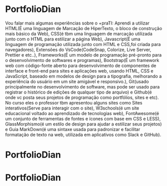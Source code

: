 # PortfolioDian
Vou falar mais algumas experiências sobre o +praTI: Aprendi a utilizar HTML(É uma linguagem de Marcação de HiperTexto, o bloco de construção mais básico da Web), CSS(é tbm uma linguagem de marcação utilizada junto com o HTML para estilizar a página Web), Javascript(É uma linguagem de programação utilizada junto com HTML e CSS,foi criada para navegadores), Extensões do VsCode(CodeSnap, Colorize, Live Server, Prettier e etc..), Frameworks(É um modelo de programação pré-pronto para o desenvolvimento de softwares e programas), Bootstrap(É um framework web com código-fonte aberto para desenvolvimento de componentes de interface e front-end para sites e aplicações web, usando HTML, CSS e JavaScript, baseado em modelos de design para a tipografia, melhorando a experiência do usuário em um site amigável e responsivo.), Git(usado principalmente no desenvolvimento de software, mas pode ser usado para registrar o histórico de edições de qualquer tipo de arquivo) e Github(é onde vc posta seus projetos de programação como portfólios, sites e etc). No curso eles o professor tbm apresentou alguns sites como Sites interativos(Serve para interagir com o site), W3schools(é um site educacional voltado ao aprendizado de tecnologias web), FontAwesome(é um conjunto de ferramentas de fontes e ícones com base em CSS e LESS), GlassMorphismo(é um estilo de design para ajudar a estilizar seus projetos) e Guia MarkDown(é uma sintaxe usada para padronizar e facilitar formatação de texto na web, utilizada em aplicativos como Slack e GitHub).
# PortfolioDian
# PortfolioDian
